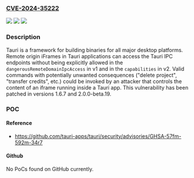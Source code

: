 ### [CVE-2024-35222](https://cve.mitre.org/cgi-bin/cvename.cgi?name=CVE-2024-35222)
![](https://img.shields.io/static/v1?label=Product&message=tauri&color=blue)
![](https://img.shields.io/static/v1?label=Version&message=%3D%20%3C%3D%201.6.6%20&color=brighgreen)
![](https://img.shields.io/static/v1?label=Vulnerability&message=CWE-284%3A%20Improper%20Access%20Control&color=brighgreen)

### Description

Tauri is a framework for building binaries for all major desktop platforms. Remote origin iFrames in Tauri applications can access the Tauri IPC endpoints without being explicitly allowed in the `dangerousRemoteDomainIpcAccess` in v1 and in the `capabilities` in v2. Valid commands with potentially unwanted consequences ("delete project", "transfer credits", etc.) could be invoked by an attacker that controls the content of an iframe running inside a Tauri app. This vulnerability has been patched in versions 1.6.7 and 2.0.0-beta.19.

### POC

#### Reference
- https://github.com/tauri-apps/tauri/security/advisories/GHSA-57fm-592m-34r7

#### Github
No PoCs found on GitHub currently.

